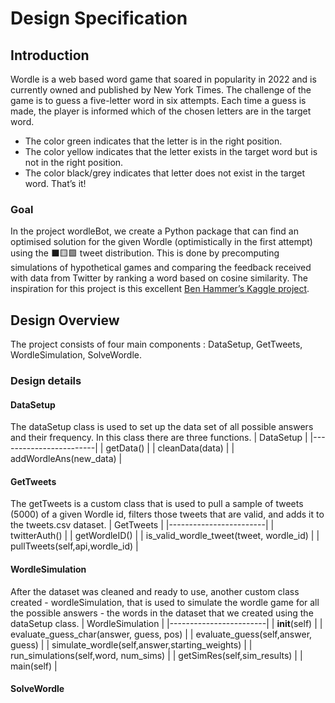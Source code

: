 # Design Specification

## Introduction
Wordle is a web based word game that soared in popularity in 2022 and is currently owned and published by New York Times.
The challenge of the game is to guess a five-letter word in six attempts.
Each time a guess is made, the player is informed which of the chosen letters are in the target word.
- The color green indicates that the letter is in the right position.
- The color yellow indicates that the letter exists in the target word but is not in the right position.
- The color black/grey indicates that letter does not exist in the target word.
That’s it!

### Goal
In the project wordleBot, we create a Python package that can find an optimised solution for the given Wordle (optimistically in the first attempt) using the ⬛🟨🟩 tweet distribution.
This is done by precomputing simulations of hypothetical games and comparing the feedback received with data from Twitter by ranking a word based on cosine similarity. 
The inspiration for this project is this excellent [Ben Hammer’s Kaggle project](https://www.kaggle.com/benhamner/wordle-1-6).

## Design Overview

The project consists of four main components : DataSetup, GetTweets, WordleSimulation, SolveWordle.

### Design details

#### DataSetup
The dataSetup class is used to set up the data set of all possible answers and their frequency. In this class there are three functions. 
| DataSetup              |
|------------------------|
| getData()              |
| cleanData(data)        |
| addWordleAns(new_data) |


#### GetTweets
The getTweets is a custom class that is used to pull a sample of tweets (5000) of a given Wordle id, filters those tweets that are valid, and adds it to the tweets.csv dataset.
| GetTweets              |
|------------------------|
| twitterAuth()          |
| getWordleID()        |
| is_valid_wordle_tweet(tweet, wordle_id) |
| pullTweets(self,api,wordle_id) |

#### WordleSimulation
After the dataset was cleaned and ready to use, another custom class created - wordleSimulation, that is used to simulate the wordle game for all the possible answers - the words in the dataset that we created using the dataSetup class. 
| WordleSimulation              |
|------------------------|
| __init__(self) |
| evaluate_guess_char(answer, guess, pos) |
| evaluate_guess(self,answer, guess) |
| simulate_wordle(self,answer,starting_weights) |
| run_simulations(self,word, num_sims) |
| getSimRes(self,sim_results) |
| main(self) |

#### SolveWordle




